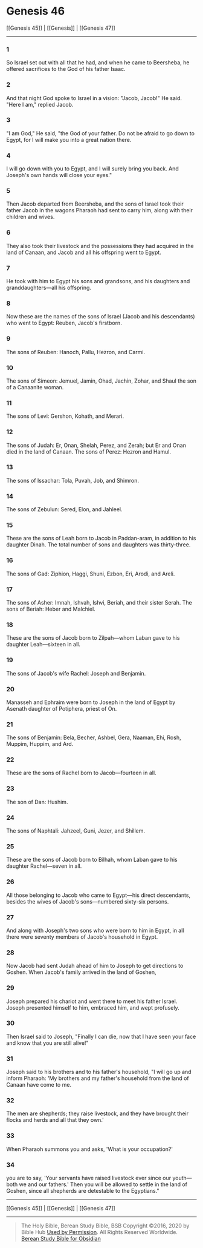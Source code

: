 # Genesis 46

[[Genesis 45]] | [[Genesis]] | [[Genesis 47]]

---

### 1
So Israel set out with all that he had, and when he came to Beersheba, he offered sacrifices to the God of his father Isaac.

### 2
And that night God spoke to Israel in a vision: "Jacob, Jacob!" He said. "Here I am," replied Jacob.

### 3
"I am God," He said, "the God of your father. Do not be afraid to go down to Egypt, for I will make you into a great nation there.

### 4
I will go down with you to Egypt, and I will surely bring you back. And Joseph's own hands will close your eyes."

### 5
Then Jacob departed from Beersheba, and the sons of Israel took their father Jacob in the wagons Pharaoh had sent to carry him, along with their children and wives.

### 6
They also took their livestock and the possessions they had acquired in the land of Canaan, and Jacob and all his offspring went to Egypt.

### 7
He took with him to Egypt his sons and grandsons, and his daughters and granddaughters—all his offspring.

### 8
Now these are the names of the sons of Israel (Jacob and his descendants) who went to Egypt: Reuben, Jacob's firstborn.

### 9
The sons of Reuben: Hanoch, Pallu, Hezron, and Carmi.

### 10
The sons of Simeon: Jemuel, Jamin, Ohad, Jachin, Zohar, and Shaul the son of a Canaanite woman.

### 11
The sons of Levi: Gershon, Kohath, and Merari.

### 12
The sons of Judah: Er, Onan, Shelah, Perez, and Zerah; but Er and Onan died in the land of Canaan. The sons of Perez: Hezron and Hamul.

### 13
The sons of Issachar: Tola, Puvah, Job, and Shimron.

### 14
The sons of Zebulun: Sered, Elon, and Jahleel.

### 15
These are the sons of Leah born to Jacob in Paddan-aram, in addition to his daughter Dinah. The total number of sons and daughters was thirty-three.

### 16
The sons of Gad: Ziphion, Haggi, Shuni, Ezbon, Eri, Arodi, and Areli.

### 17
The sons of Asher: Imnah, Ishvah, Ishvi, Beriah, and their sister Serah. The sons of Beriah: Heber and Malchiel.

### 18
These are the sons of Jacob born to Zilpah—whom Laban gave to his daughter Leah—sixteen in all.

### 19
The sons of Jacob's wife Rachel: Joseph and Benjamin.

### 20
Manasseh and Ephraim were born to Joseph in the land of Egypt by Asenath daughter of Potiphera, priest of On.

### 21
The sons of Benjamin: Bela, Becher, Ashbel, Gera, Naaman, Ehi, Rosh, Muppim, Huppim, and Ard.

### 22
These are the sons of Rachel born to Jacob—fourteen in all.

### 23
The son of Dan: Hushim.

### 24
The sons of Naphtali: Jahzeel, Guni, Jezer, and Shillem.

### 25
These are the sons of Jacob born to Bilhah, whom Laban gave to his daughter Rachel—seven in all.

### 26
All those belonging to Jacob who came to Egypt—his direct descendants, besides the wives of Jacob's sons—numbered sixty-six persons.

### 27
And along with Joseph's two sons who were born to him in Egypt, in all there were seventy members of Jacob's household in Egypt.

### 28
Now Jacob had sent Judah ahead of him to Joseph to get directions to Goshen. When Jacob's family arrived in the land of Goshen,

### 29
Joseph prepared his chariot and went there to meet his father Israel. Joseph presented himself to him, embraced him, and wept profusely.

### 30
Then Israel said to Joseph, "Finally I can die, now that I have seen your face and know that you are still alive!"

### 31
Joseph said to his brothers and to his father's household, "I will go up and inform Pharaoh: 'My brothers and my father's household from the land of Canaan have come to me.

### 32
The men are shepherds; they raise livestock, and they have brought their flocks and herds and all that they own.'

### 33
When Pharaoh summons you and asks, 'What is your occupation?'

### 34
you are to say, 'Your servants have raised livestock ever since our youth—both we and our fathers.' Then you will be allowed to settle in the land of Goshen, since all shepherds are detestable to the Egyptians."

---

[[Genesis 45]] | [[Genesis]] | [[Genesis 47]]

---

> The Holy Bible, Berean Study Bible, BSB
> Copyright &copy;2016, 2020 by Bible Hub
> [Used by Permission](https://berean.bible/terms.htm). All Rights Reserved Worldwide.
> [Berean Study Bible for Obsidian](https://github.com/gapmiss/berean-study-bible-for-obsidian)

